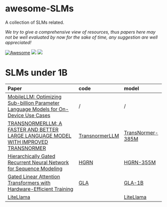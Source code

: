 # awesome-SLMs
A collection of SLMs related.

*We try to give a comprehensive view of resources, thus papers here may not be well evaluated by now for the sake of time, any suggestion are well appreciated!*

[![Awesome](https://awesome.re/badge.svg)](https://github.com/4IK1d/awesome-SLMs/) 
![](https://img.shields.io/github/last-commit/4IK1d/awesome-SLMs?color=green) 
![](https://img.shields.io/badge/PRs-Welcome-red)

<!-- General -->
<!-- 

 -->

 

# SLMs under 1B

| Paper | code | model |
| :---------------------------------------------- | :---------------------------------------------- | :---------------------------------------------- |
|  [MobileLLM: Optimizing Sub-billion Parameter Language Models for On-Device Use Cases](https://arxiv.org/abs/2402.14905)  | / | / |
|  [TRANSNORMERLLM: A FASTER AND BETTER LARGE LANGUAGE MODEL WITH IMPROVED TRANSNORMER](https://arxiv.org/pdf/2307.14995.pdf)  | [TransnormerLLM](https://github.com/OpenNLPLab/TransnormerLLM) | [TransNormer-385M](https://huggingface.co/OpenNLPLab/TransNormerLLM-385M) |
|  [Hierarchically Gated Recurrent Neural Network for Sequence Modeling](https://arxiv.org/pdf/2311.04823.pdf)  | [HGRN](https://github.com/OpenNLPLab/HGRN) | [HGRN-355M](https://huggingface.co/OpenNLPLab/HGRN-355M) |
|  [Gated Linear Attention Transformers with Hardware-Efficient Training](https://arxiv.org/abs/2312.06635)  | [GLA](https://github.com/berlino/gated_linear_attention) | [GLA-1B](https://huggingface.co/bailin28/gla-1B-100B/tree/main) |
|  [LiteLlama](https://arxiv.org/pdf/2307.14995.pdf)  |  | [LiteLlama](https://huggingface.co/ahxt/LiteLlama-460M-1T) |



<!-- 
Chameleon: Plug-and-Play Compositional Reasoning with Large Language Models|https://arxiv.org/pdf/2304.09842.pdf|Chameleon|https://chameleon-llm.github.io/|ScienceQA|https://scienceqa.github.io/|TabMWP|https://promptpg.github.io/
Program of thoughts prompting: Disentangling computation from reasoning for numerical reasoning tasks|https://arxiv.org/abs/2211.12588|code|https://github.com/wenhuchen/Program-of-Thoughts|data|https://github.com/wenhuchen/Program-of-Thoughts
ToolAlpaca: Generalized Tool Learning for Language Models with 3000 Simulated Cases|https://arxiv.org/pdf/2306.05301.pdf|code||data||
TALM: Tool Augmented Language Models|https://arxiv.org/pdf/2205.12255.pdf|code||NaturalQuestions|https://ai.google.com/research/NaturalQuestions|MathQA|https://math-qa.github.io/math-QA/
Adaptive Chameleon or Stubborn Sloth: Unraveling the Behavior of Large Language Models in Knowledge Clashes|https://arxiv.org/pdf/2305.13300.pdf|LLM-knowledge-conflict|https://github.com/OSU-NLP-Group/LLM-Knowledge-Conflict|conflictQA|https://github.com/OSU-NLP-Group/LLM-Knowledge-Conflict/tree/main/conflictQA
On the Tool Manipulation Capability of Open-source Large Language Models|https://arxiv.org/pdf/2305.16504.pdf|ToolBench|https://github.com/sambanova/toolbench|ToolBench|https://github.com/sambanova/toolbench
CREATOR: Disentangling Abstract and Concrete Reasonings of Large
Language Models through Tool Creation|https://arxiv.org/pdf/2305.14318.pdf|code||MATH|https://github.com/hendrycks/math/|abMWP|https://promptpg.github.io/
HuggingGPT: Solving AI Tasks with ChatGPT and its Friends in HuggingFace|https://arxiv.org/pdf/2303.17580.pdf|huggingGPT|https://github.com/microsoft/JARVIS|data|https://github.com/microsoft/JARVIS|
ToolkenGPT: Augmenting Frozen Language Models with Massive Tools via Tool Embeddings|https://arxiv.org/pdf/2305.11554.pdf|/||/||
WebGPT: Browser-assisted question-answering with human feedback|https://arxiv.org/abs/2112.09332|/||/||
WebCPM: Interactive Web Search for Chinese Long-form Question Answering|https://arxiv.org/abs/2305.06849|webcpm|https://github.com/thunlp/WebCPM|data|https://github.com/thunlp/WebCPM
SwiftSage: A Generative Agent with Fast and Slow Thinking for Complex Interactive Tasks|https://arxiv.org/abs/2305.17390|SwiftSage|https://github.com/yuchenlin/swiftsage/|ScienceWorld benchmark|https://sciworld.apps.allenai.org/
ReWOO: Decoupling Reasoning from Observations for Efficient Augmented Language Models|https://arxiv.org/abs/2305.18323|ReWOO|https://github.com/billxbf/ReWOO|hotpotqa|https://paperswithcode.com/dataset/hotpotqa
 -->

<!--
## Refer to Awesome Lists

We are standing on the shoulders of giants, inspired and borrow a lot from them.

- **[Awesome-Multimodal-Reasoning](https://github.com/atfortes/Awesome-Multimodal-Reasoning)**  Collection of papers and resources on Multimodal Reasoning, including Vision-Language Models, Multimodal Chain-of-Thought, Visual Inference, and others.
 -->
